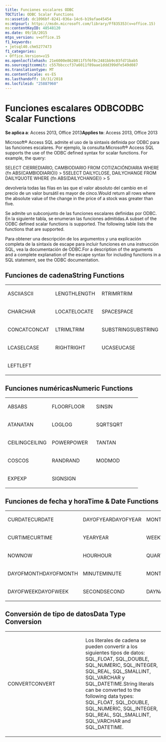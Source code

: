 ```yaml
---
title: Funciones escalares ODBC
TOCTitle: ODBC Scalar Functions
ms:assetid: dc1096bf-8241-036a-14c6-b19afae45454
ms:mtpsurl: https://msdn.microsoft.com/library/Ff835353(v=office.15)
ms:contentKeyID: 48548120
ms.date: 09/18/2015
mtps_version: v=office.15
f1_keywords:
- jetsql40.chm5277473
f1_categories:
- Office.Version=v15
ms.openlocfilehash: 21e6000e8620011f5f6f0c2481bb9c03fd71bab5
ms.sourcegitcommit: c557bbcccf37a6011f89aae1ddd399dfe549d087
ms.translationtype: MT
ms.contentlocale: es-ES
ms.lasthandoff: 10/31/2018
ms.locfileid: "25887960"
---
```

# <a name="odbc-scalar-functions"></a><span data-ttu-id="98bbb-102">Funciones escalares ODBC</span><span class="sxs-lookup"><span data-stu-id="98bbb-102">ODBC Scalar Functions</span></span>


<span data-ttu-id="98bbb-103">**Se aplica a**: Access 2013, Office 2013</span><span class="sxs-lookup"><span data-stu-id="98bbb-103">**Applies to**: Access 2013, Office 2013</span></span>

<span data-ttu-id="98bbb-p101">Microsoft® Access SQL admite el uso de la sintaxis definida por ODBC para las funciones escalares. Por ejemplo, la consulta:</span><span class="sxs-lookup"><span data-stu-id="98bbb-p101">Microsoft® Access SQL supports the use of the ODBC defined syntax for scalar functions. For example, the query:</span></span>

<span data-ttu-id="98bbb-106">SELECT CIERREDIARIO, CAMBIODIARIO FROM COTIZACIÓNDIARIA WHERE {fn ABS(CAMBIODIARIO)} \> 5</span><span class="sxs-lookup"><span data-stu-id="98bbb-106">SELECT DAILYCLOSE, DAILYCHANGE FROM DAILYQUOTE WHERE {fn ABS(DAILYCHANGE)} \> 5</span></span>

<span data-ttu-id="98bbb-107">devolvería todas las filas en las que el valor absoluto del cambio en el precio de un valor bursátil es mayor de cinco.</span><span class="sxs-lookup"><span data-stu-id="98bbb-107">Would return all rows where the absolute value of the change in the price of a stock was greater than five.</span></span>

<span data-ttu-id="98bbb-p102">Se admite un subconjunto de las funciones escalares definidas por ODBC. En la siguiente tabla, se enumeran las funciones admitidas.</span><span class="sxs-lookup"><span data-stu-id="98bbb-p102">A subset of the ODBC defined scalar functions is supported. The following table lists the functions that are supported.</span></span>

<span data-ttu-id="98bbb-110">Para obtener una descripción de los argumentos y una explicación completa de la sintaxis de escape para incluir funciones en una instrucción SQL, vea la documentación de ODBC.</span><span class="sxs-lookup"><span data-stu-id="98bbb-110">For a description of the arguments and a complete explanation of the escape syntax for including functions in a SQL statement, see the ODBC documentation.</span></span>

## <a name="string-functions"></a><span data-ttu-id="98bbb-111">Funciones de cadena</span><span class="sxs-lookup"><span data-stu-id="98bbb-111">String Functions</span></span>

<table>
<colgroup>
<col style="width: 33%" />
<col style="width: 33%" />
<col style="width: 33%" />
</colgroup>
<tbody>
<tr class="odd">
<td><p><span data-ttu-id="98bbb-112">ASCII</span><span class="sxs-lookup"><span data-stu-id="98bbb-112">ASCII</span></span></p></td>
<td><p><span data-ttu-id="98bbb-113">LENGTH</span><span class="sxs-lookup"><span data-stu-id="98bbb-113">LENGTH</span></span></p></td>
<td><p><span data-ttu-id="98bbb-114">RTRIM</span><span class="sxs-lookup"><span data-stu-id="98bbb-114">RTRIM</span></span></p></td>
</tr>
<tr class="even">
<td><p><span data-ttu-id="98bbb-115">CHAR</span><span class="sxs-lookup"><span data-stu-id="98bbb-115">CHAR</span></span></p></td>
<td><p><span data-ttu-id="98bbb-116">LOCATE</span><span class="sxs-lookup"><span data-stu-id="98bbb-116">LOCATE</span></span></p></td>
<td><p><span data-ttu-id="98bbb-117">SPACE</span><span class="sxs-lookup"><span data-stu-id="98bbb-117">SPACE</span></span></p></td>
</tr>
<tr class="odd">
<td><p><span data-ttu-id="98bbb-118">CONCAT</span><span class="sxs-lookup"><span data-stu-id="98bbb-118">CONCAT</span></span></p></td>
<td><p><span data-ttu-id="98bbb-119">LTRIM</span><span class="sxs-lookup"><span data-stu-id="98bbb-119">LTRIM</span></span></p></td>
<td><p><span data-ttu-id="98bbb-120">SUBSTRING</span><span class="sxs-lookup"><span data-stu-id="98bbb-120">SUBSTRING</span></span></p></td>
</tr>
<tr class="even">
<td><p><span data-ttu-id="98bbb-121">LCASE</span><span class="sxs-lookup"><span data-stu-id="98bbb-121">LCASE</span></span></p></td>
<td><p><span data-ttu-id="98bbb-122">RIGHT</span><span class="sxs-lookup"><span data-stu-id="98bbb-122">RIGHT</span></span></p></td>
<td><p><span data-ttu-id="98bbb-123">UCASE</span><span class="sxs-lookup"><span data-stu-id="98bbb-123">UCASE</span></span></p></td>
</tr>
<tr class="odd">
<td><p><span data-ttu-id="98bbb-124">LEFT</span><span class="sxs-lookup"><span data-stu-id="98bbb-124">LEFT</span></span></p></td>
<td><p></p></td>
<td><p></p></td>
</tr>
</tbody>
</table>


## <a name="numeric-functions"></a><span data-ttu-id="98bbb-125">Funciones numéricas</span><span class="sxs-lookup"><span data-stu-id="98bbb-125">Numeric Functions</span></span>

<table>
<colgroup>
<col style="width: 33%" />
<col style="width: 33%" />
<col style="width: 33%" />
</colgroup>
<tbody>
<tr class="odd">
<td><p><span data-ttu-id="98bbb-126">ABS</span><span class="sxs-lookup"><span data-stu-id="98bbb-126">ABS</span></span></p></td>
<td><p><span data-ttu-id="98bbb-127">FLOOR</span><span class="sxs-lookup"><span data-stu-id="98bbb-127">FLOOR</span></span></p></td>
<td><p><span data-ttu-id="98bbb-128">SIN</span><span class="sxs-lookup"><span data-stu-id="98bbb-128">SIN</span></span></p></td>
</tr>
<tr class="even">
<td><p><span data-ttu-id="98bbb-129">ATAN</span><span class="sxs-lookup"><span data-stu-id="98bbb-129">ATAN</span></span></p></td>
<td><p><span data-ttu-id="98bbb-130">LOG</span><span class="sxs-lookup"><span data-stu-id="98bbb-130">LOG</span></span></p></td>
<td><p><span data-ttu-id="98bbb-131">SQRT</span><span class="sxs-lookup"><span data-stu-id="98bbb-131">SQRT</span></span></p></td>
</tr>
<tr class="odd">
<td><p><span data-ttu-id="98bbb-132">CEILING</span><span class="sxs-lookup"><span data-stu-id="98bbb-132">CEILING</span></span></p></td>
<td><p><span data-ttu-id="98bbb-133">POWER</span><span class="sxs-lookup"><span data-stu-id="98bbb-133">POWER</span></span></p></td>
<td><p><span data-ttu-id="98bbb-134">TAN</span><span class="sxs-lookup"><span data-stu-id="98bbb-134">TAN</span></span></p></td>
</tr>
<tr class="even">
<td><p><span data-ttu-id="98bbb-135">COS</span><span class="sxs-lookup"><span data-stu-id="98bbb-135">COS</span></span></p></td>
<td><p><span data-ttu-id="98bbb-136">RAND</span><span class="sxs-lookup"><span data-stu-id="98bbb-136">RAND</span></span></p></td>
<td><p><span data-ttu-id="98bbb-137">MOD</span><span class="sxs-lookup"><span data-stu-id="98bbb-137">MOD</span></span></p></td>
</tr>
<tr class="odd">
<td><p><span data-ttu-id="98bbb-138">EXP</span><span class="sxs-lookup"><span data-stu-id="98bbb-138">EXP</span></span></p></td>
<td><p><span data-ttu-id="98bbb-139">SIGN</span><span class="sxs-lookup"><span data-stu-id="98bbb-139">SIGN</span></span></p></td>
<td><p></p></td>
</tr>
</tbody>
</table>


## <a name="time--date-functions"></a><span data-ttu-id="98bbb-140">Funciones de fecha y hora</span><span class="sxs-lookup"><span data-stu-id="98bbb-140">Time & Date Functions</span></span>

<table>
<colgroup>
<col style="width: 33%" />
<col style="width: 33%" />
<col style="width: 33%" />
</colgroup>
<tbody>
<tr class="odd">
<td><p><span data-ttu-id="98bbb-141">CURDATE</span><span class="sxs-lookup"><span data-stu-id="98bbb-141">CURDATE</span></span></p></td>
<td><p><span data-ttu-id="98bbb-142">DAYOFYEAR</span><span class="sxs-lookup"><span data-stu-id="98bbb-142">DAYOFYEAR</span></span></p></td>
<td><p><span data-ttu-id="98bbb-143">MONTH</span><span class="sxs-lookup"><span data-stu-id="98bbb-143">MONTH</span></span></p></td>
</tr>
<tr class="even">
<td><p><span data-ttu-id="98bbb-144">CURTIME</span><span class="sxs-lookup"><span data-stu-id="98bbb-144">CURTIME</span></span></p></td>
<td><p><span data-ttu-id="98bbb-145">YEAR</span><span class="sxs-lookup"><span data-stu-id="98bbb-145">YEAR</span></span></p></td>
<td><p><span data-ttu-id="98bbb-146">WEEK</span><span class="sxs-lookup"><span data-stu-id="98bbb-146">WEEK</span></span></p></td>
</tr>
<tr class="odd">
<td><p><span data-ttu-id="98bbb-147">NOW</span><span class="sxs-lookup"><span data-stu-id="98bbb-147">NOW</span></span></p></td>
<td><p><span data-ttu-id="98bbb-148">HOUR</span><span class="sxs-lookup"><span data-stu-id="98bbb-148">HOUR</span></span></p></td>
<td><p><span data-ttu-id="98bbb-149">QUARTER</span><span class="sxs-lookup"><span data-stu-id="98bbb-149">QUARTER</span></span></p></td>
</tr>
<tr class="even">
<td><p><span data-ttu-id="98bbb-150">DAYOFMONTH</span><span class="sxs-lookup"><span data-stu-id="98bbb-150">DAYOFMONTH</span></span></p></td>
<td><p><span data-ttu-id="98bbb-151">MINUTE</span><span class="sxs-lookup"><span data-stu-id="98bbb-151">MINUTE</span></span></p></td>
<td><p><span data-ttu-id="98bbb-152">MONTHNAME</span><span class="sxs-lookup"><span data-stu-id="98bbb-152">MONTHNAME</span></span></p></td>
</tr>
<tr class="odd">
<td><p><span data-ttu-id="98bbb-153">DAYOFWEEK</span><span class="sxs-lookup"><span data-stu-id="98bbb-153">DAYOFWEEK</span></span></p></td>
<td><p><span data-ttu-id="98bbb-154">SECOND</span><span class="sxs-lookup"><span data-stu-id="98bbb-154">SECOND</span></span></p></td>
<td><p><span data-ttu-id="98bbb-155">DAYNAME</span><span class="sxs-lookup"><span data-stu-id="98bbb-155">DAYNAME</span></span></p></td>
</tr>
</tbody>
</table>


## <a name="data-type-conversion"></a><span data-ttu-id="98bbb-156">Conversión de tipo de datos</span><span class="sxs-lookup"><span data-stu-id="98bbb-156">Data Type Conversion</span></span>

<table>
<colgroup>
<col style="width: 50%" />
<col style="width: 50%" />
</colgroup>
<tbody>
<tr class="odd">
<td><p><span data-ttu-id="98bbb-157">CONVERT</span><span class="sxs-lookup"><span data-stu-id="98bbb-157">CONVERT</span></span></p></td>
<td><p><span data-ttu-id="98bbb-158">Los literales de cadena se pueden convertir a los siguientes tipos de datos: SQL_FLOAT, SQL_DOUBLE, SQL_NUMERIC, SQL_INTEGER, SQL_REAL, SQL_SMALLINT, SQL_VARCHAR y SQL_DATETIME.</span><span class="sxs-lookup"><span data-stu-id="98bbb-158">String literals can be converted to the following data types: SQL_FLOAT, SQL_DOUBLE, SQL_NUMERIC, SQL_INTEGER, SQL_REAL, SQL_SMALLINT, SQL_VARCHAR and SQL_DATETIME.</span></span></p></td>
</tr>
</tbody>
</table>

